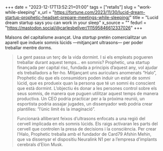 +++
date = "2023-12-17T13:52:21+01:00"
tags = ["retalls"]
slug = "work-while-sleeping"
x_url = "https://fortune.com/2023/11/30/lucid-dream-startup-prophetic-headset-prepare-meetings-while-sleeping/"
title = "Lucid dream startup says you can work in your sleep"
x_source = ""
fedurl = "https://mastodon.social/@carlesbellver/111595846612337026"
+++

Malsons del capitalisme avançat. Una *startup* pretén comercialitzar un aparell que indueix somnis lúcids —mitjançant ultrasons— per poder treballar mentre dorms.

> La gent passa un terç de la vida dormint. I si els empleats pogueren treballar durant aquest temps… en somnis? Prophetic, una startup finançada per capital risc, fundada a principis d’aquest any, vol ajudar els treballadors a fer-ho. Mitjançant uns auriculars anomenats “Halo”, Prophetic diu que els consumidors poden induir un estat de somni lúcid, que es produeix quan la persona que té un somni és conscient que està dormint. L’objectiu és donar a les persones control sobre els seus somnis, de manera que puguen utilitzar aquest temps de manera productiva. Un CEO podria practicar per a la pròxima reunió, un esportista podria assajar jugades, un dissenyador web podria crear plantilles: “l’únic límit és la imaginació”.
> 
> Funcionarà alliberant feixos d’ultrasons enfocats a una regió del cervell implicada en els somnis lúcids. Els raigs activaran les parts del cervell que controlen la presa de decisions i la consciència. Per crear l’Halo, Prophetic treballa amb el fundador de Card79 Afshin Mehin, que va dissenyar el dispositiu Neuralink N1 per a l’empresa d’implants cerebrals d’Elon Musk.